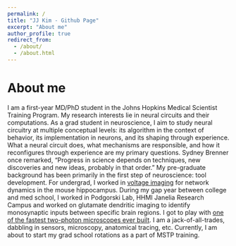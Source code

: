 ```yaml
---
permalink: /
title: "JJ Kim - Github Page"
excerpt: "About me"
author_profile: true
redirect_from: 
  - /about/
  - /about.html
---
```


About me
======

I am a first-year MD/PhD student in the Johns Hopkins Medical Scientist Training Program. My research interests lie in neural circuits and their computations. As a grad student in neuroscience, I aim to study neural circuitry at multiple conceptual levels: its algorithm in the context of behavior, its implementation in neurons, and its shaping through experience. What a neural circuit does, what mechanisms are responsible, and how it reconfigures through experience are my primary questions. 
Sydney Brenner once remarked, “Progress in science depends on techniques, new discoveries and new ideas, probably in that order.” My pre-graduate background has been primarily in the first step of neuroscience: tool development. For undergrad, I worked in [voltage imaging](https://medium.com/the-spike/what-should-systems-neuroscience-do-next-voltage-imaging-9bfa5d6a4df9) for network dynamics in the mouse hippocampus. During my gap year between college and med school, I worked in Podgorski Lab, HHMI Janelia Research Campus and worked on glutamate dendritic imaging to identify monosynaptic inputs between specific brain regions. I got to play with [one of the fastest two-photon microscopes ever built](https://www.janelia.org/news/slap-microscopy-smashes-speed-barriers).
I am a jack-of-all-trades, dabbling in sensors, microscopy, anatomical tracing, etc. Currently, I am about to start my grad school rotations as a part of MSTP training. 